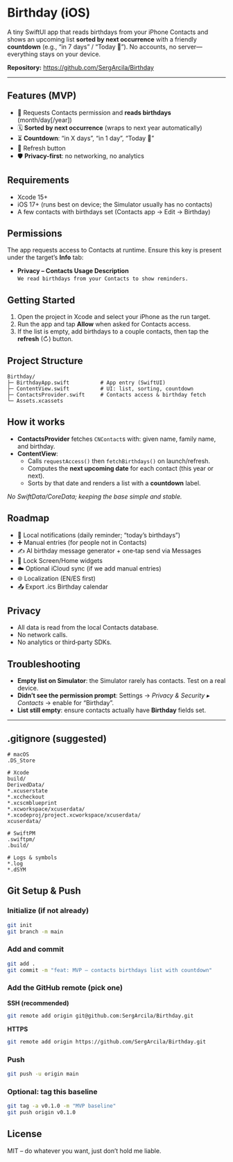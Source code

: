# Birthday (iOS)

A tiny SwiftUI app that reads birthdays from your iPhone Contacts and shows an upcoming list **sorted by next occurrence** with a friendly **countdown** (e.g., “in 7 days” / “Today 🎉”). No accounts, no server—everything stays on your device.

**Repository:** https://github.com/SergArcila/Birthday

---

## Features (MVP)
- 📇 Requests Contacts permission and **reads birthdays** (month/day[/year])
- 🗓️ **Sorted by next occurrence** (wraps to next year automatically)
- ⏳ **Countdown**: “in X days”, “in 1 day”, “Today 🎉”
- 🔄 Refresh button
- 🛡️ **Privacy-first**: no networking, no analytics

## Requirements
- Xcode 15+
- iOS 17+ (runs best on device; the Simulator usually has no contacts)
- A few contacts with birthdays set (Contacts app → Edit → Birthday)

## Permissions
The app requests access to Contacts at runtime. Ensure this key is present under the target’s **Info** tab:

- **Privacy – Contacts Usage Description**  
  `We read birthdays from your Contacts to show reminders.`

## Getting Started
1. Open the project in Xcode and select your iPhone as the run target.
2. Run the app and tap **Allow** when asked for Contacts access.
3. If the list is empty, add birthdays to a couple contacts, then tap the **refresh** (↻) button.

## Project Structure
```
Birthday/
├─ BirthdayApp.swift          # App entry (SwiftUI)
├─ ContentView.swift          # UI: list, sorting, countdown
├─ ContactsProvider.swift     # Contacts access & birthday fetch
└─ Assets.xcassets
```

## How it works
- **ContactsProvider** fetches `CNContact`s with: given name, family name, and birthday.
- **ContentView**:
  - Calls `requestAccess()` then `fetchBirthdays()` on launch/refresh.
  - Computes the **next upcoming date** for each contact (this year or next).
  - Sorts by that date and renders a list with a **countdown** label.

_No SwiftData/CoreData; keeping the base simple and stable._

## Roadmap
- 🔔 Local notifications (daily reminder; “today’s birthdays”)
- ➕ Manual entries (for people not in Contacts)
- ✍️ AI birthday message generator + one‑tap send via Messages
- 🧩 Lock Screen/Home widgets
- ☁️ Optional iCloud sync (if we add manual entries)
- 🌐 Localization (EN/ES first)
- 📤 Export .ics Birthday calendar

## Privacy
- All data is read from the local Contacts database.
- No network calls.
- No analytics or third‑party SDKs.

## Troubleshooting
- **Empty list on Simulator**: the Simulator rarely has contacts. Test on a real device.
- **Didn’t see the permission prompt**: Settings → *Privacy & Security ▸ Contacts* → enable for “Birthday”.
- **List still empty**: ensure contacts actually have **Birthday** fields set.

---

## .gitignore (suggested)
```
# macOS
.DS_Store

# Xcode
build/
DerivedData/
*.xcuserstate
*.xccheckout
*.xcscmblueprint
*.xcworkspace/xcuserdata/
*.xcodeproj/project.xcworkspace/xcuserdata/
xcuserdata/

# SwiftPM
.swiftpm/
.build/

# Logs & symbols
*.log
*.dSYM
```

## Git Setup & Push

### Initialize (if not already)
```bash
git init
git branch -m main
```

### Add and commit
```bash
git add .
git commit -m "feat: MVP – contacts birthdays list with countdown"
```

### Add the GitHub remote (pick one)
**SSH (recommended)**
```bash
git remote add origin git@github.com:SergArcila/Birthday.git
```

**HTTPS**
```bash
git remote add origin https://github.com/SergArcila/Birthday.git
```

### Push
```bash
git push -u origin main
```

### Optional: tag this baseline
```bash
git tag -a v0.1.0 -m "MVP baseline"
git push origin v0.1.0
```

## License
MIT – do whatever you want, just don’t hold me liable.
